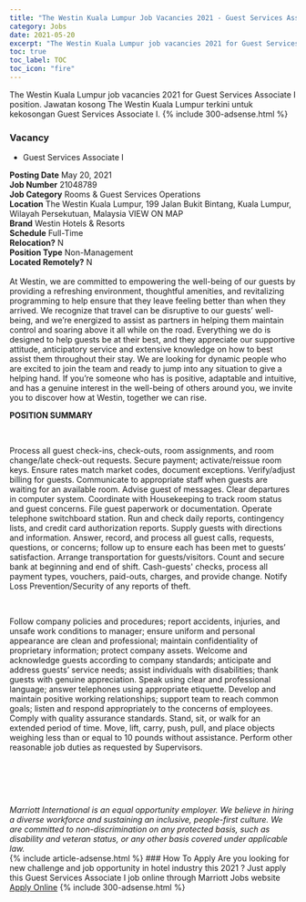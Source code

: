 ```yaml
---
title: "The Westin Kuala Lumpur Job Vacancies 2021 - Guest Services Associate I" 
category: Jobs 
date: 2021-05-20 
excerpt: "The Westin Kuala Lumpur job vacancies 2021 for Guest Services Associate I position. Jawatan kosong The Westin Kuala Lumpur terkini untuk kekosongan Guest Services Associate I." 
toc: true 
toc_label: TOC 
toc_icon: "fire" 
--- 
```


The Westin Kuala Lumpur job vacancies 2021 for Guest Services Associate I position. Jawatan kosong The Westin Kuala Lumpur terkini untuk kekosongan Guest Services Associate I. 
{% include 300-adsense.html %} 
### Vacancy 
- Guest Services Associate I 
<div><div><b>Posting Date</b> May 20, 2021<br><b>Job Number</b> 21048789<br><b>Job Category</b> Rooms &amp; Guest Services Operations<br><b>Location</b> The Westin Kuala Lumpur, 199 Jalan Bukit Bintang, Kuala Lumpur, Wilayah Persekutuan, Malaysia VIEW ON MAP<br><b>Brand</b> Westin Hotels &amp; Resorts<br><b>Schedule</b> Full-Time<br><b>Relocation?</b> N<br><b>Position Type</b> Non-Management<br><b>Located Remotely?</b> N<br><br>At Westin, we are committed to empowering the well-being of our guests by providing a refreshing environment, thoughtful amenities, and revitalizing programming to help ensure that they leave feeling better than when they arrived. We recognize that travel can be disruptive to our guests&#8217; well-being, and we&#8217;re energized to assist as partners in helping them maintain control and soaring above it all while on the road. Everything we do is designed to help guests be at their best, and they appreciate our supportive attitude, anticipatory service and extensive knowledge on how to best assist them throughout their stay. We are looking for dynamic people who are excited to join the team and ready to jump into any situation to give a helping hand. If you&#8217;re someone who has is positive, adaptable and intuitive, and has a genuine interest in the well-being of others around you, we invite you to discover how at Westin, together we can rise.<br></div><div> <p><strong>POSITION SUMMARY</strong></p> <p>&#160;</p> <p>Process all guest check-ins, check-outs, room assignments, and room change/late check-out requests. Secure payment; activate/reissue room keys. Ensure rates match market codes, document exceptions. Verify/adjust billing for guests. Communicate to appropriate staff when guests are waiting for an available room. Advise guest of messages. Clear departures in computer system. Coordinate with Housekeeping to track room status and guest concerns. File guest paperwork or documentation. Operate telephone switchboard station. Run and check daily reports, contingency lists, and credit card authorization reports. Supply guests with directions and information. Answer, record, and process all guest calls, requests, questions, or concerns; follow up to ensure each has been met to guests&#8217; satisfaction. Arrange transportation for guests/visitors. Count and secure bank at beginning and end of shift. Cash-guests' checks, process all payment types, vouchers, paid-outs, charges, and provide change. Notify Loss Prevention/Security of any reports of theft.</p> <p>&#160;</p> <p>Follow company policies and procedures; report accidents, injuries, and unsafe work conditions to manager; ensure uniform and personal appearance are clean and professional; maintain confidentiality of proprietary information; protect company assets. Welcome and acknowledge guests according to company standards; anticipate and address guests&#8217; service needs; assist individuals with disabilities; thank guests with genuine appreciation. Speak using clear and professional language; answer telephones using appropriate etiquette. Develop and maintain positive working relationships; support team to reach common goals; listen and respond appropriately to the concerns of employees. Comply with quality assurance standards. Stand, sit, or walk for an extended period of time. Move, lift, carry, push, pull, and place objects weighing less than or equal to 10 pounds without assistance. Perform other reasonable job duties as requested by Supervisors.</p> <p>&#160;</p> <p>&#160;</p> </div> <div> &#160;</div> <em>Marriott International is an equal opportunity employer.&#160;We believe in hiring a diverse workforce and sustaining an inclusive, people-first culture.&#160;We are committed to non-discrimination on&#160;any&#160;protected&#160;basis, such as disability and veteran status, or any other basis covered under applicable law.</em><br></div> 
{% include article-adsense.html %} 
### How To Apply 
Are you looking for new challenge and job opportunity in hotel industry this 2021 ?
Just apply this Guest Services Associate I job online through Marriott Jobs website 
<a href="https://jobs.marriott.com/marriott/jobs/21048789?lang=en-us" class="btn btn--info" target="_blank" rel="nofollow noopenner">Apply Online</a> 
{% include 300-adsense.html %} 